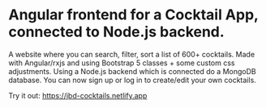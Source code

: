 # Angular frontend for a Cocktail App, connected to Node.js backend.

A website where you can search, filter, sort a list of 600+ cocktails. Made with Angular/rxjs and using Bootstrap 5 classes + some custom css adjustments. Using a Node.js backend which is connected do a MongoDB database. You can now sign up or log in to create/edit your own cocktails.

Try it out: https://jbd-cocktails.netlify.app
